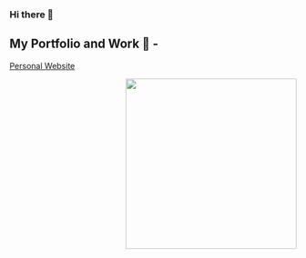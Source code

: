 ### Hi there 👋

<!--
**asa-leholland/asa-leholland** is a ✨ _special_ ✨ repository because its `README.md` (this file) appears on your GitHub profile.

Here are some ideas to get you started:

- 🔭 I’m currently working on ...
- 🌱 I’m currently learning ...
- 👯 I’m looking to collaborate on ...
- 🤔 I’m looking for help with ...
- 💬 Ask me about ...
- 📫 How to reach me: ...
- 😄 Pronouns: ...
- ⚡ Fun fact: ...
-->

## My Portfolio and Work 👀 -
[Personal Website](http://asaleholland.com/)

<img align='right'   width="300" src="https://github-readme-stats.vercel.app/api?username=asa-leholland&show_icons=true&title_color=fff&icon_color=79ff97&text_color=9f9f9f&bg_color=151515">




<!--START_SECTION:waka-->
<!--END_SECTION:waka-->
